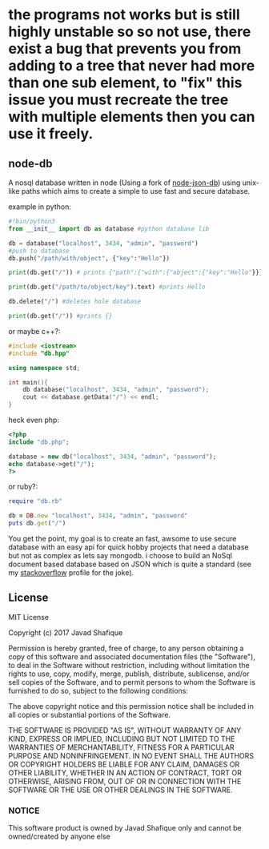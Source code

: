# the programs not works but is still highly unstable so so not use, there exist a bug that prevents you from adding to a tree that never had more than one sub element, to "fix" this issue you must recreate the tree with multiple elements then you can use it freely.

## node-db
A nosql database written in node (Using a fork of [node-json-db](https://github.com/Belphemur/node-json-db/blob/master/LICENSE))
using unix-like paths which aims to create a simple to use fast and secure database.

example in python:
```python
#!bin/python3
from __init__ import db as database #python database lib

db = database("localhost", 3434, "admin", "password")
#push to database
db.push("/path/with/object", {"key":"Hello"})

print(db.get("/")) # prints {"path":{"with":{"object":{"key":"Hello"}}}}

print(db.get("/path/to/object/key").text) #prints Hello

db.delete("/") #deletes hole database

print(db.get("/")) #prints {}

```
or maybe c++?:
```c++
#include <iostream>
#include "db.hpp"

using namespace std;

int main(){
    db database("localhost", 3434, "admin", "password");
    cout << database.getData("/") << endl;
}
```
heck even php:
```php
<?php
include "db.php";

database = new db("localhost", 3434, "admin", "password");
echo database->get("/");
?>
```
or ruby?:
```ruby
require "db.rb"

db = DB.new "localhost", 3434, "admin", "password"
puts db.get("/")
```

You get the point, my goal is to create an fast, awsome to use secure database with an easy api for quick hobby projects that need a database but not as complex as lets say mongodb. i choose to build an NoSql document based database based on JSON which is quite a standard (see my [stackoverflow](https://stackoverflow.com/users/8157440/javadsm?tab=profile) profile for the joke).

## License

MIT License

Copyright (c) 2017 Javad Shafique

Permission is hereby granted, free of charge, to any person obtaining a copy
of this software and associated documentation files (the "Software"), to deal
in the Software without restriction, including without limitation the rights
to use, copy, modify, merge, publish, distribute, sublicense, and/or sell
copies of the Software, and to permit persons to whom the Software is
furnished to do so, subject to the following conditions:

The above copyright notice and this permission notice shall be included in all
copies or substantial portions of the Software.

THE SOFTWARE IS PROVIDED "AS IS", WITHOUT WARRANTY OF ANY KIND, EXPRESS OR
IMPLIED, INCLUDING BUT NOT LIMITED TO THE WARRANTIES OF MERCHANTABILITY,
FITNESS FOR A PARTICULAR PURPOSE AND NONINFRINGEMENT. IN NO EVENT SHALL THE
AUTHORS OR COPYRIGHT HOLDERS BE LIABLE FOR ANY CLAIM, DAMAGES OR OTHER
LIABILITY, WHETHER IN AN ACTION OF CONTRACT, TORT OR OTHERWISE, ARISING FROM,
OUT OF OR IN CONNECTION WITH THE SOFTWARE OR THE USE OR OTHER DEALINGS IN THE
SOFTWARE.

### NOTICE

This software product is owned by Javad Shafique only and cannot be owned/created by
anyone else
